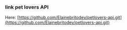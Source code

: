 ### link pet lovers API

Here: [https://github.com/Elainebritodev/petlovers-api.git](https://github.com/Elainebritodev/petlovers-api.git)
